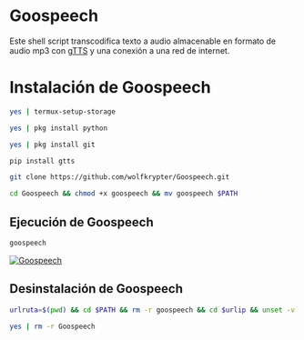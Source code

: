 # Goospeech
Este shell script transcodifica texto a audio almacenable en formato de audio mp3 con <a href="https://gtts.readthedocs.io/en/latest">gTTS</a> y una conexión a una red de internet. 

<h1>Instalación de Goospeech</h1>

```bash
yes | termux-setup-storage
```

```bash
yes | pkg install python
```

```bash
yes | pkg install git
```


```bash
pip install gtts
```

```bash
git clone https://github.com/wolfkrypter/Goospeech.git
```

```bash
cd Goospeech && chmod +x goospeech && mv goospeech $PATH
```




<h2>Ejecución de Goospeech</h2>

```bash
goospeech
```
<a href="https://freeimage.host/i/3pvyIa4"><img src="https://iili.io/3pvyIa4.md.png" alt="Goospeech" border="0"></a>



<h2>Desinstalación de Goospeech</h2>

```bash
urlruta=$(pwd) && cd $PATH && rm -r goospeech && cd $urlip && unset -v urlruta
```


```bash
yes | rm -r Goospeech
```




